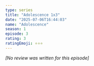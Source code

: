 ```yaml
---
type: series
title: "Adolescence 1x3"
date: "2025-07-06T16:44:03"
name: "Adolescence"
season: 1
episode: 3
rating: 3
ratingEmoji: ⭐️⭐️⭐️
---
```


*[No review was written for this episode]*

